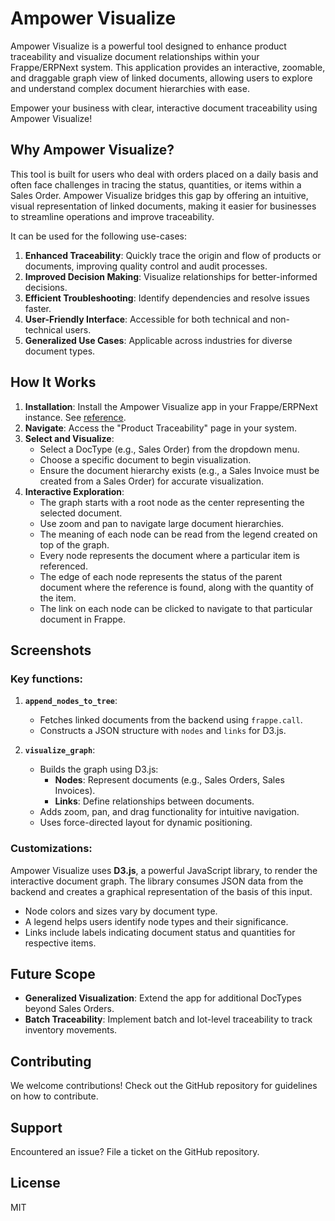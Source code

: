 # Ampower Visualize

Ampower Visualize is a powerful tool designed to enhance product traceability and visualize document relationships within your Frappe/ERPNext system. This application provides an interactive, zoomable, and draggable graph view of linked documents, allowing users to explore and understand complex document hierarchies with ease.

Empower your business with clear, interactive document traceability using Ampower Visualize!

## Why Ampower Visualize?

This tool is built for users who deal with orders placed on a daily basis and often face challenges in tracing the status, quantities, or items within a Sales Order. Ampower Visualize bridges this gap by offering an intuitive, visual representation of linked documents, making it easier for businesses to streamline operations and improve traceability.

It can be used for the following use-cases:

1. **Enhanced Traceability**: Quickly trace the origin and flow of products or documents, improving quality control and audit processes.
2. **Improved Decision Making**: Visualize relationships for better-informed decisions.
3. **Efficient Troubleshooting**: Identify dependencies and resolve issues faster.
4. **User-Friendly Interface**: Accessible for both technical and non-technical users.
5. **Generalized Use Cases**: Applicable across industries for diverse document types.

## How It Works

1. **Installation**: Install the Ampower Visualize app in your Frappe/ERPNext instance. See [reference](https://discuss.frappe.io/t/install-custom-app-from-github/23458).
2. **Navigate**: Access the "Product Traceability" page in your system.
3. **Select and Visualize**:
    - Select a DocType (e.g., Sales Order) from the dropdown menu.
    - Choose a specific document to begin visualization.
    - Ensure the document hierarchy exists (e.g., a Sales Invoice must be created from a Sales Order) for accurate visualization.
4. **Interactive Exploration**:
    - The graph starts with a root node as the center representing the selected document.
    - Use zoom and pan to navigate large document hierarchies.
    - The meaning of each node can be read from the legend created on top of the graph.
    - Every node represents the document where a particular item is referenced.
    - The edge of each node represents the status of the parent document where the reference is found, along with the quantity of the item.
    - The link on each node can be clicked to navigate to that particular document in Frappe.

## Screenshots


### Key functions:
1. **`append_nodes_to_tree`**:
   - Fetches linked documents from the backend using `frappe.call`.
   - Constructs a JSON structure with `nodes` and `links` for D3.js.

2. **`visualize_graph`**:
   - Builds the graph using D3.js:
     - **Nodes**: Represent documents (e.g., Sales Orders, Sales Invoices).
     - **Links**: Define relationships between documents.
   - Adds zoom, pan, and drag functionality for intuitive navigation.
   - Uses force-directed layout for dynamic positioning.

### Customizations:

Ampower Visualize uses **D3.js**, a powerful JavaScript library, to render the interactive document graph. The library consumes JSON data from the backend and creates a graphical representation of the basis of this input.

- Node colors and sizes vary by document type.
- A legend helps users identify node types and their significance.
- Links include labels indicating document status and quantities for respective items.

## Future Scope

- **Generalized Visualization**: Extend the app for additional DocTypes beyond Sales Orders.
- **Batch Traceability**: Implement batch and lot-level traceability to track inventory movements.

## Contributing

We welcome contributions! Check out the GitHub repository for guidelines on how to contribute.

## Support

Encountered an issue? File a ticket on the GitHub repository.

## License

MIT
